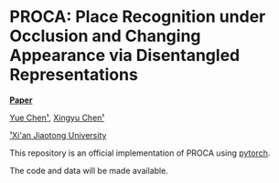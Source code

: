 # PROCA: Place Recognition under Occlusion and Changing Appearance via Disentangled Representations 

**[Paper](https://arxiv.org/pdf/2211.11439.pdf)**

[Yue Chen¹](https://fanegg.github.io/), 
[Xingyu Chen¹](https://rover-xingyu.github.io/)

[¹Xi'an Jiaotong University](http://en.xjtu.edu.cn/)

This repository is an official implementation of PROCA using [pytorch](https://pytorch.org/). 

The code and data will be made available.
